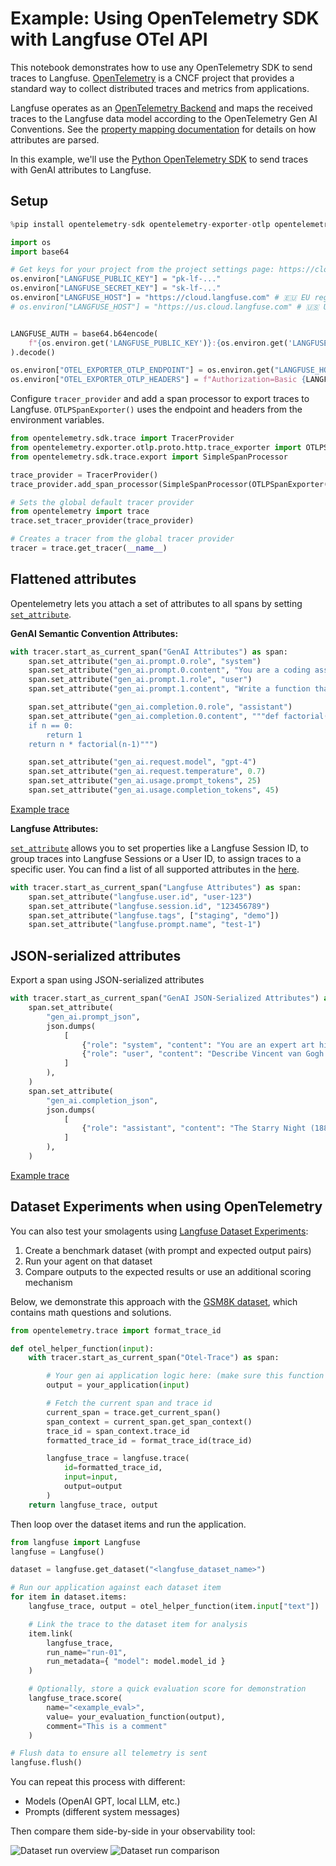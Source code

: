 # Example: Using OpenTelemetry SDK with Langfuse OTel API

This notebook demonstrates how to use any OpenTelemetry SDK to send traces to Langfuse. [OpenTelemetry](https://opentelemetry.io/) is a CNCF project that provides a standard way to collect distributed traces and metrics from applications.

Langfuse operates as an [OpenTelemetry Backend](/docs/opentelemetry/get-started) and maps the received traces to the Langfuse data model according to the OpenTelemetry Gen AI Conventions. See the [property mapping documentation](/docs/opentelemetry/get-started#property-mapping) for details on how attributes are parsed.

In this example, we'll use the [Python OpenTelemetry SDK](https://opentelemetry.io/docs/languages/python/) to send traces with GenAI attributes to Langfuse.

## Setup


```python
%pip install opentelemetry-sdk opentelemetry-exporter-otlp opentelemetry-api
```


```python
import os
import base64

# Get keys for your project from the project settings page: https://cloud.langfuse.com
os.environ["LANGFUSE_PUBLIC_KEY"] = "pk-lf-..." 
os.environ["LANGFUSE_SECRET_KEY"] = "sk-lf-..." 
os.environ["LANGFUSE_HOST"] = "https://cloud.langfuse.com" # 🇪🇺 EU region
# os.environ["LANGFUSE_HOST"] = "https://us.cloud.langfuse.com" # 🇺🇸 US region


LANGFUSE_AUTH = base64.b64encode(
    f"{os.environ.get('LANGFUSE_PUBLIC_KEY')}:{os.environ.get('LANGFUSE_SECRET_KEY')}".encode()
).decode()

os.environ["OTEL_EXPORTER_OTLP_ENDPOINT"] = os.environ.get("LANGFUSE_HOST") + "/api/public/otel"
os.environ["OTEL_EXPORTER_OTLP_HEADERS"] = f"Authorization=Basic {LANGFUSE_AUTH}"
```

Configure `tracer_provider` and add a span processor to export traces to Langfuse. `OTLPSpanExporter()` uses the endpoint and headers from the environment variables.


```python
from opentelemetry.sdk.trace import TracerProvider
from opentelemetry.exporter.otlp.proto.http.trace_exporter import OTLPSpanExporter
from opentelemetry.sdk.trace.export import SimpleSpanProcessor

trace_provider = TracerProvider()
trace_provider.add_span_processor(SimpleSpanProcessor(OTLPSpanExporter()))

# Sets the global default tracer provider
from opentelemetry import trace
trace.set_tracer_provider(trace_provider)

# Creates a tracer from the global tracer provider
tracer = trace.get_tracer(__name__)
```

## Flattened attributes

Opentelemetry lets you attach a set of attributes to all spans by setting [`set_attribute`](https://opentelemetry.io/docs/languages/python/instrumentation/#add-attributes-to-a-span).

**GenAI Semantic Convention Attributes:**


```python
with tracer.start_as_current_span("GenAI Attributes") as span:
    span.set_attribute("gen_ai.prompt.0.role", "system")
    span.set_attribute("gen_ai.prompt.0.content", "You are a coding assistant that helps write Python code.")
    span.set_attribute("gen_ai.prompt.1.role", "user") 
    span.set_attribute("gen_ai.prompt.1.content", "Write a function that calculates the factorial of a number.")

    span.set_attribute("gen_ai.completion.0.role", "assistant")
    span.set_attribute("gen_ai.completion.0.content", """def factorial(n):
    if n == 0:
        return 1
    return n * factorial(n-1)""")

    span.set_attribute("gen_ai.request.model", "gpt-4")
    span.set_attribute("gen_ai.request.temperature", 0.7)
    span.set_attribute("gen_ai.usage.prompt_tokens", 25)
    span.set_attribute("gen_ai.usage.completion_tokens", 45)
```

[Example trace](https://cloud.langfuse.com/project/cloramnkj0002jz088vzn1ja4/traces/226b5e5ea844788de7bced27fc475c62?timestamp=2025-02-06T10%3A57%3A11.141Z&observation=db79c5e1372feffc)

**Langfuse Attributes:**

 [`set_attribute`](https://opentelemetry.io/docs/languages/python/instrumentation/#add-attributes-to-a-span) allows you to set properties like a Langfuse Session ID, to group traces into Langfuse Sessions or a User ID, to assign traces to a specific user. You can find a list of all supported attributes in the [here](/docs/opentelemetry/get-started#property-mapping).


```python
with tracer.start_as_current_span("Langfuse Attributes") as span:
    span.set_attribute("langfuse.user.id", "user-123")
    span.set_attribute("langfuse.session.id", "123456789")
    span.set_attribute("langfuse.tags", ["staging", "demo"])
    span.set_attribute("langfuse.prompt.name", "test-1")
```

## JSON-serialized attributes

Export a span using JSON-serialized attributes


```python
with tracer.start_as_current_span("GenAI JSON-Serialized Attributes") as span:
    span.set_attribute(
        "gen_ai.prompt_json",
        json.dumps(
            [
                {"role": "system", "content": "You are an expert art historian and critic."},
                {"role": "user", "content": "Describe Vincent van Gogh's 'The Starry Night' painting in detail."},
            ]
        ),
    )
    span.set_attribute(
        "gen_ai.completion_json",
        json.dumps(
            [
                {"role": "assistant", "content": "The Starry Night (1889) is one of Van Gogh's most famous works, painted during his stay at the Saint-Paul-de-Mausole asylum. The painting depicts a night scene with a swirling sky filled with stars and a crescent moon over a village. The sky is dominated by luminous yellow stars and a spiral pattern of blue clouds. In the foreground, a dark cypress tree reaches toward the sky like a flame. The village below is quiet and peaceful, with a prominent church spire piercing the night. The brushwork is bold and expressive, with thick impasto strokes creating a sense of movement and energy throughout the composition."},
            ]
        ),
    )
```

[Example trace](https://cloud.langfuse.com/project/cloramnkj0002jz088vzn1ja4/traces/019440a211c0ee6739d0be1f9101ac3f?timestamp=2025-02-06T10%3A57%3A44.540Z&observation=a09151c5814c1803)

## Dataset Experiments when using OpenTelemetry

You can also test your smolagents using [Langfuse Dataset Experiments](https://langfuse.com/docs/datasets/overview):

1. Create a benchmark dataset (with prompt and expected output pairs)
2. Run your agent on that dataset
3. Compare outputs to the expected results or use an additional scoring mechanism

Below, we demonstrate this approach with the [GSM8K dataset](https://huggingface.co/datasets/gsm8k), which contains math questions and solutions.


```python
from opentelemetry.trace import format_trace_id

def otel_helper_function(input):
    with tracer.start_as_current_span("Otel-Trace") as span:

        # Your gen ai application logic here: (make sure this function is sending traces to Langfuse)
        output = your_application(input)

        # Fetch the current span and trace id
        current_span = trace.get_current_span()
        span_context = current_span.get_span_context()
        trace_id = span_context.trace_id
        formatted_trace_id = format_trace_id(trace_id)

        langfuse_trace = langfuse.trace(
            id=formatted_trace_id, 
            input=input, 
            output=output
        )
    return langfuse_trace, output
```

Then loop over the dataset items and run the application.


```python
from langfuse import Langfuse
langfuse = Langfuse()

dataset = langfuse.get_dataset("<langfuse_dataset_name>")

# Run our application against each dataset item
for item in dataset.items:
    langfuse_trace, output = otel_helper_function(item.input["text"])

    # Link the trace to the dataset item for analysis
    item.link(
        langfuse_trace,
        run_name="run-01",
        run_metadata={ "model": model.model_id }
    )

    # Optionally, store a quick evaluation score for demonstration
    langfuse_trace.score(
        name="<example_eval>",
        value= your_evaluation_function(output),
        comment="This is a comment"
    )

# Flush data to ensure all telemetry is sent
langfuse.flush()
```

You can repeat this process with different:
- Models (OpenAI GPT, local LLM, etc.)
- Prompts (different system messages)

Then compare them side-by-side in your observability tool:

![Dataset run overview](https://langfuse.com/images/cookbook/huggingface-agent-course/dataset_runs.png)
![Dataset run comparison](https://langfuse.com/images/cookbook/huggingface-agent-course/dataset-run-comparison.png)
